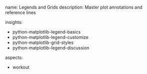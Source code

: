 name: Legends and Grids
description: Master plot annotations and reference lines

insights:
  - python-matplotlib-legend-basics
  - python-matplotlib-legend-customize
  - python-matplotlib-grid-styles
  - python-matplotlib-legend-discussion

aspects:
  - workout 